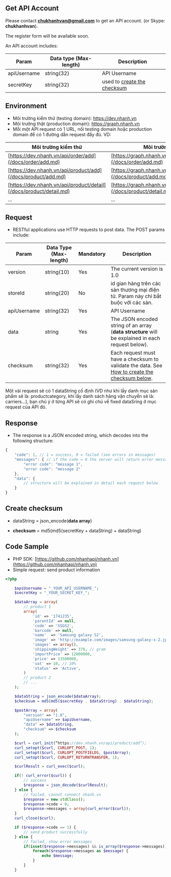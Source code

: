 
## Get API Account

Please contact **chukhanhvan@gmail.com** to get an API account.
    (or Skype: **chukhanhvan**).

The register form will be available soon.

An API account includes:

Param | Data type (Max-length) | Description
------| -----------------------|------------
apiUsername | string(32) | API Username
secretKey | string(32) | used to [create the checksum](#create-checksum)

## Environment

- Môi trường kiểm thử (testing domain): https://dev.nhanh.vn
- Môi trường thật (production domain): https://graph.nhanh.vn
- Mỗi một API request có 1 URL, nối testing domain hoặc production domain để có 1 đường dẫn request đầy đủ. VD:
 
Môi trường kiểm thử | Môi trường thật
---- | ------------
[https://dev.nhanh.vn/api/order/add](/docs/order/add.md)|[https://graph.nhanh.vn/api/order/add](/docs/order/add.md)
[https://dev.nhanh.vn/api/product/add](/docs/product/add.md)|[https://graph.nhanh.vn/api/product/add](/docs/product/add.md)
[https://dev.nhanh.vn/api/product/detail](/docs/product/detail.md)| [https://graph.nhanh.vn/api/product/detail](/docs/product/detail.md)
... | ...

## Request

- RESTful applications use HTTP requests to post data. The POST params include:

Param | Data Type (Max-length) | Mandatory | Description
-------- | ----------- | -------- | ---------
version | string(10) | Yes | The current version is 1.0
storeId | string(20) | No | id gian hàng trên các sàn thương mại điện tử. Param này chỉ bắt buộc với các sàn.
apiUsername | string(32) | Yes | API Username
data | string | Yes | The JSON encoded string of an array (**data structure** will be explained in each request below).
checksum | string(32) | Yes | Each request must have a checksum to validate the data. See [How to create the checksum below](#create-checksum).

Một vài request sẽ có 1 dataString cố định (VD như khi lấy danh mục sản phẩm sẽ là: productcategory, khi lấy danh sách hãng vận chuyển sẽ là: carriers...), bạn chú ý ở từng API sẽ có ghi chú về fixed dataSring ở mục request của API đó.

## Response

- The response is a JSON encoded string, which decodes into the following structure:
```js
{
	"code": 1, // 1 = success, 0 = failed (see errors in messages)
	"messages": { // if the code = 0 the server will return error messages
		"error code": "message 1",
		"error code": "message 2"
	},
	"data": {
		// structure will be explained in detail each request below
	}
}
```

## Create checksum
- dataString  = json_encode(**data array**)

- **checksum** = md5(md5(secretKey + dataString) + dataString)
 
## Code Sample
* PHP SDK: [https://github.com/nhanhapi/nhanh.vn](https://github.com/nhanhapi/nhanh.vn) 
* Simple request: send product information

```php
<?php

	$apiUsername = "_YOUR_API_USERNAME_";
	$secretKey = "_YOUR_SECRET_KEY_";

	$dataArray = array(
		// product 1
		array( 
			'id' => '1741235',
			'parentId' => null,
			'code' => 'SSGS2',
			'barcode' => null,
			'name'  => 'Samsung galaxy S2',
			'image' => 'http://example.com/images/samsung-galaxy-s-2.jpg',
			'images' => array(),
			'shippingWeight' => 370, // gram
			'importPrice' => 12000000,
			'price' => 13500000,
			'vat' => 10, // 10%
			'status' => 'Active',
		)
		// product 2
		// ...
	);

	$dataString = json_encode($dataArray);
	$checksum = md5(md5($secretKey . $dataString) . $dataString);

	$postArray = array(
		"version" => "1.0",
		"apiUsername" => $apiUsername,
		"data" => $dataString,
		"checksum" => $checksum
	);

	$curl = curl_init(“https://dev.nhanh.vn/api/product/add”);
	curl_setopt($curl, CURLOPT_POST, 1);
	curl_setopt($curl, CURLOPT_POSTFIELDS, $postArray);
	curl_setopt($curl, CURLOPT_RETURNTRANSFER, 1);

	$curlResult = curl_exec($curl);

	if(! curl_error($curl)) {
		// success
		$response = json_decode($curlResult);
	} else {
		// failed, cannot connect nhanh.vn
		$response = new stdClass();
		$response->code = 0;
		$response->messages = array(curl_error($curl));
	}
	curl_close($curl);

	if ($response->code == 1) {
		// send product successfully
	} else {
		// failed, show error messages
		if(isset($response->messages) && is_array($response->messages)) {
			foreach($response->messages as $message) {
				echo $message;
			}
		}
	}

```
